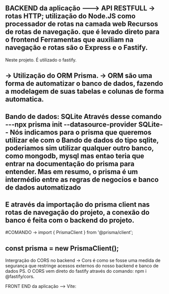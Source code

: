 BACKEND da aplicação ---> API RESTFULL -> rotas HTTP;
utilização do Node.JS como processador de rotas na camada web
Recursos de rotas de navegação. que é levado direto para o frontend
Ferramentas que auxiliam na navegação e rotas são o Express e o Fastify.
--------------------------------------------------------------------------
Neste projeto. É utilizado o fastify.

-> Utilização do ORM Prisma.
-> ORM são uma forma de automatizar o banco de dados, fazendo a modelagem de suas tabelas e colunas de forma automatica.
--- 

Bando de dados: SQLite
Através desse comando ---npx prisma init --datasource-provider SQLite-- Nós indicamos para o prisma que queremos utilizar ele com o
Bando de dados do tipo sqlite, poderiamos sim utilizar qualquer outro banco, como mongodb, mysql mas entao teria que entrar na documentação do prisma para entender. 
Mas em resumo, o prisma é um intermédio entre as regras de negocios e banco de dados automatizado
---

E através da importação do prisma client nas rotas de navegação do projeto, a conexão do banco é feita com o backend do projeto.
---
#COMANDO ->
 import { PrismaClient } from '@prisma/client';

const prisma = new PrismaClient();
---

Intergração do CORS no backend
-> Cors é como se fosse uma medida de segurança que restringe acessos externos do nosso backend e banco de dados
PS. O CORS vem direto do fastify através do comando: npm i @fastify/cors.


FRONT END da aplicação --> Vite: 

